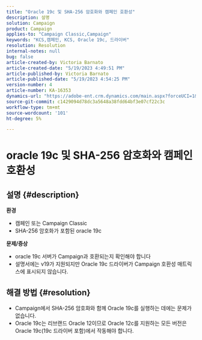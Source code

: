 ```yaml
---
title: "Oracle 19c 및 SHA-256 암호화와 캠페인 호환성"
description: 설명
solution: Campaign
product: Campaign
applies-to: "Campaign Classic,Campaign"
keywords: "KCS,캠페인, KCS, Oracle 19c, 드라이버"
resolution: Resolution
internal-notes: null
bug: false
article-created-by: Victoria Barnato
article-created-date: "5/19/2023 4:49:51 PM"
article-published-by: Victoria Barnato
article-published-date: "5/19/2023 4:54:25 PM"
version-number: 4
article-number: KA-16353
dynamics-url: "https://adobe-ent.crm.dynamics.com/main.aspx?forceUCI=1&pagetype=entityrecord&etn=knowledgearticle&id=9d9f2727-65f6-ed11-8848-6045bd0065b6"
source-git-commit: c1429094d78dc3a5648a38fdd64bf3e07cf22c3c
workflow-type: tm+mt
source-wordcount: '101'
ht-degree: 5%

---
```


# oracle 19c 및 SHA-256 암호화와 캠페인 호환성

## 설명 {#description}

<b>환경</b>
- 캠페인 또는 Campaign Classic
- SHA-256 암호화가 포함된 oracle 19c

<b>문제/증상</b>
- oracle 19c 서버가 Campaign과 호환되는지 확인해야 합니다
- 설명서에는 v19가 지원되지만 Oracle 19c 드라이버가 Campaign 호환성 매트릭스에 표시되지 않습니다.



## 해결 방법 {#resolution}


- Campaign에서 SHA-256 암호화와 함께 Oracle 19c를 실행하는 데에는 문제가 없습니다.
- Oracle 19c는 리브랜드 Oracle 12이므로 Oracle 12c를 지원하는 모든 버전은 Oracle 19c(19c 드라이버 포함)에서 작동해야 합니다.



